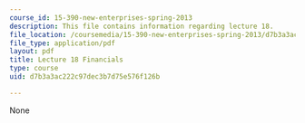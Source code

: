 ```yaml
---
course_id: 15-390-new-enterprises-spring-2013
description: This file contains information regarding lecture 18.
file_location: /coursemedia/15-390-new-enterprises-spring-2013/d7b3a3ac222c97dec3b7d75e576f126b_MIT15_390S13_lec18.pdf
file_type: application/pdf
layout: pdf
title: Lecture 18 Financials
type: course
uid: d7b3a3ac222c97dec3b7d75e576f126b

---
```

None